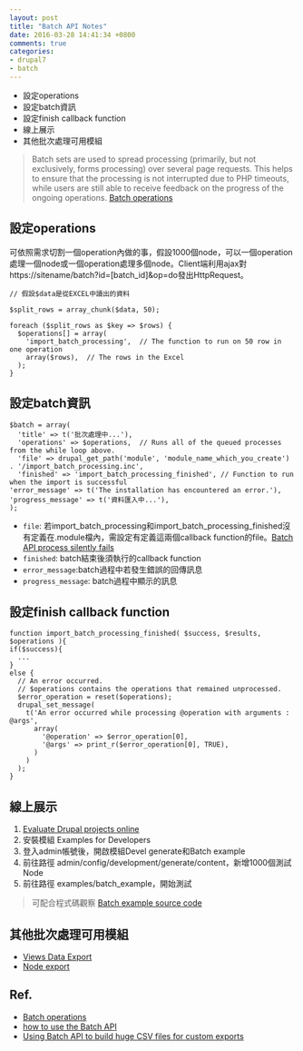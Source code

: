 ```yaml
---
layout: post
title: "Batch API Notes"
date: 2016-03-28 14:41:34 +0800
comments: true
categories:
- drupal7
- batch 
---
```


- 設定operations
- 設定batch資訊
- 設定finish callback function
- 線上展示
- 其他批次處理可用模組

<!-- more -->

>Batch sets are used to spread processing (primarily, but not exclusively, forms processing) over several page requests. This helps to ensure that the processing is not interrupted due to PHP timeouts, while users are still able to receive feedback on the progress of the ongoing operations.
>[Batch operations](https://api.drupal.org/api/drupal/includes%21form.inc/group/batch/7)

## 設定operations
可依照需求切割一個operation內做的事，假設1000個node，可以一個operation處理一個node或一個operation處理多個node。Client端利用ajax對https://sitename/batch?id=[batch_id]&op=do發出HttpRequest。

    // 假設$data是從EXCEL中讀出的資料
    
    $split_rows = array_chunk($data, 50);
    
    foreach ($split_rows as $key => $rows) {
      $operations[] = array(
      	'import_batch_processing',  // The function to run on 50 row in one operation
      	array($rows),  // The rows in the Excel
      );
    }

## 設定batch資訊

    $batch = array(
      'title' => t('批次處理中...'),
      'operations' => $operations,  // Runs all of the queued processes from the while loop above.
      'file' => drupal_get_path('module', 'module_name_which_you_create') . '/import_batch_processing.inc',
      'finished' => 'import_batch_processing_finished', // Function to run when the import is successful
    'error_message' => t('The installation has encountered an error.'),
    'progress_message' => t('資料匯入中...'),
    );

- `file`: 若import_batch_processing和import_batch_processing_finished沒有定義在.module檔內，需設定有定義這兩個callback function的file。[Batch API process silently fails](http://data.agaric.com/batch-api-process-silently-fails-if-function-file-not-default-drupal-bootstrap-isnt-explicitly-inclu)
- `finished`: batch結束後須執行的callback function
- `error_message`:batch過程中若發生錯誤的回傳訊息
- `progress_message`: batch過程中顯示的訊息

## 設定finish callback function

    function import_batch_processing_finished( $success, $results, $operations ){
    if($success){
      ...
    }
    else {
      // An error occurred.
      // $operations contains the operations that remained unprocessed.
      $error_operation = reset($operations);
      drupal_set_message(
        t('An error occurred while processing @operation with arguments : @args',
          array(
            '@operation' => $error_operation[0],
            '@args' => print_r($error_operation[0], TRUE),
          )
        )
      );
    }


## 線上展示
1. [Evaluate Drupal projects online](https://simplytest.me/)
2. 安裝模組 Examples for Developers
3. 登入admin帳號後，開啟模組Devel generate和Batch example
4. 前往路徑 admin/config/development/generate/content，新增1000個測試Node
5. 前往路徑 examples/batch_example，開始測試

>可配合程式碼觀察
>[Batch example source code](http://cgit.drupalcode.org/examples/tree/batch_example/batch_example.module?id=refs/heads;id2=7.x-1.x)


## 其他批次處理可用模組
- [Views Data Export](https://www.drupal.org/project/views_data_export)
- [Node export](https://www.drupal.org/project/node_export)


## Ref.
- [Batch operations](https://api.drupal.org/api/drupal/includes%21form.inc/group/batch/7)
- [how to use the Batch API](https://www.drupal.org/node/180528)
- [Using Batch API to build huge CSV files for custom exports](http://www.jeffgeerling.com/blogs/jeff-geerling/using-batch-api-build-huge-csv)
